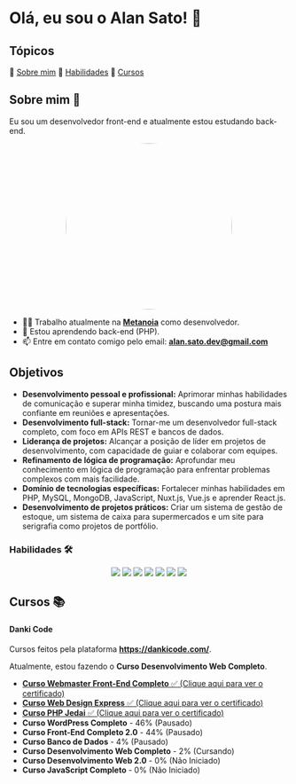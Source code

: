 # Olá, eu sou o Alan Sato! :wave:

## Tópicos

:small_blue_diamond: [Sobre mim](#sobre-mim-rocket)
:small_blue_diamond: [Habilidades](#habilidades-hammer_and_wrench)
:small_blue_diamond: [Cursos](#cursos-books)

## Sobre mim :rocket:

Eu sou um desenvolvedor front-end e atualmente estou estudando back-end.

<p align="center">
<img src="https://i.ibb.co/yY3VB3G/IMG-20240901-WA0250.jpg" style="width: 300px; border-radius: 50%;">
</p>

- :man_technologist: Trabalho atualmente na **[Metanoia](https://www.mtn.com.br/)** como desenvolvedor.
- :brain: Estou aprendendo back-end (PHP).
- :mailbox: Entre em contato comigo pelo email: **alan.sato.dev@gmail.com**

## Objetivos 

- **Desenvolvimento pessoal e profissional:** Aprimorar minhas habilidades de comunicação e superar minha timidez, buscando uma postura mais confiante em reuniões e apresentações.
- **Desenvolvimento full-stack:** Tornar-me um desenvolvedor full-stack completo, com foco em APIs REST e bancos de dados.
- **Liderança de projetos:** Alcançar a posição de líder em projetos de desenvolvimento, com capacidade de guiar e colaborar com equipes.
- **Refinamento de lógica de programação:** Aprofundar meu conhecimento em lógica de programação para enfrentar problemas complexos com mais facilidade.
- **Domínio de tecnologias específicas:** Fortalecer minhas habilidades em PHP, MySQL, MongoDB, JavaScript, Nuxt.js, Vue.js e aprender React.js.
- **Desenvolvimento de projetos práticos:** Criar um sistema de gestão de estoque, um sistema de caixa para supermercados e um site para serigrafia como projetos de portfólio.

### Habilidades :hammer_and_wrench:

<p align="center">
<img  src="https://img.shields.io/badge/HTML5-E34F26?style=for-the-badge&logo=html5&logoColor=white"/>
<img  src="https://img.shields.io/badge/CSS3-004CE8?style=for-the-badge&logo=css3&logoColor=white"/>
<img  src="https://img.shields.io/badge/JAVASCRIPT-F7DF1E?style=for-the-badge&logo=javascript&logoColor=black"/>
<img  src="https://img.shields.io/badge/Vue.js-1A1A1A?style=for-the-badge&logo=vuedotjs&logoColor=4FC08D"/>
<img  src="https://img.shields.io/badge/Nuxt.js-020420?style=for-the-badge&logo=nuxtdotjs&logoColor=00c16a"/>
<img  src="https://img.shields.io/badge/PHP-7B7FB5?style=for-the-badge&logo=php&logoColor=white"/>
<img  src="https://img.shields.io/badge/WORDPRESS-21759B?style=for-the-badge&logo=wordpress&logoColor=white"/>
</p>

## Cursos :books:

#### Danki Code

Cursos feitos pela plataforma **https://dankicode.com/**.

Atualmente, estou fazendo o **Curso Desenvolvimento Web Completo**.

- [**Curso Webmaster Front-End Completo** :white_check_mark: (Clique aqui para ver o certificado)](https://cursos.dankicode.com/api/certificados/a924f1fb-cf78-4995-8830-562d0297dba0)
- [**Curso Web Design Express** :white_check_mark: (Clique aqui para ver o certificado)](https://cursos.dankicode.com/api/certificados/38bfcf57-45ad-4efe-9031-343bfaaa8949)
- [**Curso PHP Jedai** :white_check_mark: (Clique aqui para ver o certificado)](https://cursos.dankicode.com/api/certificados/38304104-49af-4be8-9ce6-85df509099e5)
- **Curso WordPress Completo** - 46% (Pausado)
- **Curso Front-End Completo 2.0** - 44% (Pausado)
- **Curso Banco de Dados** - 4% (Pausado)
- **Curso Desenvolvimento Web Completo** - 2% (Cursando)
- **Curso Desenvolvimento Web 2.0** - 0% (Não Iniciado)
- **Curso JavaScript Completo** - 0% (Não Iniciado)
